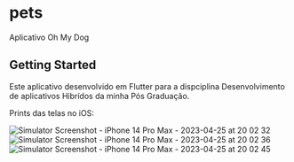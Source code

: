 # pets

Aplicativo Oh My Dog

## Getting Started

Este aplicativo desenvolvido em Flutter para a dispciplina Desenvolvimento de aplicativos Hibrídos da minha Pós Graduação.

Prints das telas no iOS:

![Simulator Screenshot - iPhone 14 Pro Max - 2023-04-25 at 20 02 32](https://user-images.githubusercontent.com/48735842/234426234-1d9f19ec-b23c-4fbb-879b-2811dd183a45.png)![Simulator Screenshot - iPhone 14 Pro Max - 2023-04-25 at 20 02 36](https://user-images.githubusercontent.com/48735842/234426254-ad4ae0ea-1215-4cbf-bb00-401d14399812.png)![Simulator Screenshot - iPhone 14 Pro Max - 2023-04-25 at 20 02 45](https://user-images.githubusercontent.com/48735842/234426260-ac1a0949-5b90-45fb-9c03-bc76bd0d8aa9.png)

